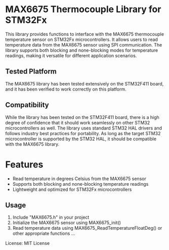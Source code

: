 # MAX6675 Thermocouple Library for STM32Fx

This library provides functions to interface with the MAX6675 thermocouple temperature sensor on STM32Fx microcontrollers.
It allows users to read temperature data from the MAX6675 sensor using SPI communication.
The library supports both blocking and none-blocking modes for temperature readings, making it versatile for different application scenarios.

## Tested Platform

The MAX6675 library has been tested extensively on the STM32F411 board, and it has been verified to work correctly on this platform.

## Compatibility

While the library has been tested on the STM32F411 board, there is a high degree of confidence that it should work seamlessly on other STM32 microcontrollers as well. The library uses standard STM32 HAL drivers and follows industry best practices for portability. As long as the target STM32 microcontroller is supported by the STM32 HAL, it should be compatible with the MAX6675 library.

# Features

- Read temperature in degrees Celsius from the MAX6675 sensor
- Supports both blocking and none-blocking temperature readings
- Lightweight and optimized for STM32Fx microcontrollers

## Usage

1. Include "MAX6675.h" in your project
2. Initialize the MAX6675 sensor using MAX6675_init()
3. Read temperature data using MAX6675_ReadTemperatureFloatDeg() or other appropriate functions
   ...

License: MIT License

